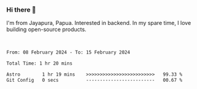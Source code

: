 ### Hi there 👋

I'm from Jayapura, Papua. Interested in backend. In my spare time, I love building open-source products.

<br>

 
 <!--START_SECTION:waka-->

```txt
From: 08 February 2024 - To: 15 February 2024

Total Time: 1 hr 20 mins

Astro        1 hr 19 mins    >>>>>>>>>>>>>>>>>>>>>>>>>   99.33 %
Git Config   0 secs          -------------------------   00.67 %
```

<!--END_SECTION:waka-->
